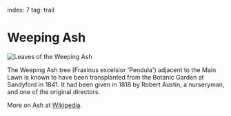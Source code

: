 index: 7
tag: trail

# Weeping Ash

![Leaves of the Weeping Ash](image:weeping-ash-leaves.jpg)

The Weeping Ash tree (Fraxinus excelsior 'Pendula')
adjacent to the Main Lawn is known to have been
transplanted from the Botanic Garden at Sandyford in
1841. It had been given in 1818 by Robert Austin, a
nurseryman, and one of the original directors.

More on Ash at [Wikipedia](/wiki/Fraxinus_excelsior).
